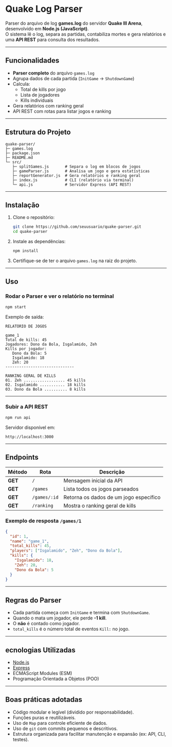 # Quake Log Parser

Parser do arquivo de log **games.log** do servidor **Quake III Arena**, desenvolvido em **Node.js (JavaScript)**.  
O sistema lê o log, separa as partidas, contabiliza mortes e gera relatórios e uma **API REST** para consulta dos resultados.

---

## Funcionalidades

- **Parser completo** do arquivo `games.log`
- Agrupa dados de cada partida (`InitGame` → `ShutdownGame`)
- Calcula:
  - Total de kills por jogo
  - Lista de jogadores
  - Kills individuais
- Gera relatórios com ranking geral
- API REST com rotas para listar jogos e ranking

---

## Estrutura do Projeto

```
quake-parser/
├─ games.log
├─ package.json
├─ README.md
└─ src/
   ├─ splitGames.js       # Separa o log em blocos de jogos
   ├─ gameParser.js       # Analisa um jogo e gera estatísticas
   ├─ reportGenerator.js  # Gera relatórios e ranking geral
   ├─ index.js            # CLI (relatório via terminal)
   └─ api.js              # Servidor Express (API REST)
```

---

## Instalação

1. Clone o repositório:

   ```bash
   git clone https://github.com/seuusuario/quake-parser.git
   cd quake-parser
   ```

2. Instale as dependências:

   ```bash
   npm install
   ```

3. Certifique-se de ter o arquivo `games.log` na raiz do projeto.

---

## Uso

### Rodar o Parser e ver o relatório no terminal

```bash
npm start
```

Exemplo de saída:
```
RELATÓRIO DE JOGOS

game_1
Total de kills: 45
Jogadores: Dono da Bola, Isgalamido, Zeh
Kills por jogador:
   Dono da Bola: 5
   Isgalamido: 18
   Zeh: 20
------------------------------

RANKING GERAL DE KILLS
01. Zeh .................. 45 kills
02. Isgalamido ........... 18 kills
03. Dono da Bola .......... 8 kills
```

---

### Subir a API REST

```bash
npm run api
```

Servidor disponível em:

```
http://localhost:3000
```

---

## Endpoints

| Método | Rota | Descrição |
|--------|------|-----------|
| **GET** | `/` | Mensagem inicial da API |
| **GET** | `/games` | Lista todos os jogos parseados |
| **GET** | `/games/:id` | Retorna os dados de um jogo específico |
| **GET** | `/ranking` | Mostra o ranking geral de kills |

### Exemplo de resposta `/games/1`

```json
{
  "id": 1,
  "name": "game_1",
  "total_kills": 45,
  "players": ["Isgalamido", "Zeh", "Dono da Bola"],
  "kills": {
    "Isgalamido": 18,
    "Zeh": 20,
    "Dono da Bola": 5
  }
}
```

---

## Regras do Parser

- Cada partida começa com `InitGame` e termina com `ShutdownGame`.
- Quando o **<world>** mata um jogador, ele perde **-1 kill**.
- O **<world>** **não** é contado como jogador.
- `total_kills` é o número total de eventos `Kill:` no jogo.

---

## ecnologias Utilizadas

- [Node.js](https://nodejs.org/)
- [Express](https://expressjs.com/)
- ECMAScript Modules (ESM)
- Programação Orientada a Objetos (POO)

---

## Boas práticas adotadas

- Código modular e legível (dividido por responsabilidade).
- Funções puras e reutilizáveis.
- Uso de `Map` para controle eficiente de dados.
- Uso de `git` com commits pequenos e descritivos.
- Estrutura organizada para facilitar manutenção e expansão (ex: API, CLI, testes).
